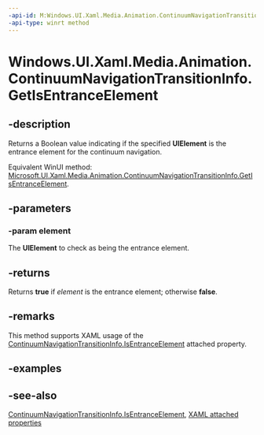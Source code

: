 ```yaml
---
-api-id: M:Windows.UI.Xaml.Media.Animation.ContinuumNavigationTransitionInfo.GetIsEntranceElement(Windows.UI.Xaml.UIElement)
-api-type: winrt method
---
```


<!-- Method syntax
public bool GetIsEntranceElement(Windows.UI.Xaml.UIElement element)
-->

# Windows.UI.Xaml.Media.Animation.ContinuumNavigationTransitionInfo.GetIsEntranceElement

## -description
Returns a Boolean value indicating if the specified **UIElement** is the entrance element for the continuum navigation.

Equivalent WinUI method: [Microsoft.UI.Xaml.Media.Animation.ContinuumNavigationTransitionInfo.GetIsEntranceElement](/windows/winui/api/microsoft.ui.xaml.media.animation.continuumnavigationtransitioninfo.getisentranceelement).

## -parameters
### -param element
The **UIElement** to check as being the entrance element.

## -returns
Returns **true** if *element* is the entrance element; otherwise **false**.

## -remarks
This method supports XAML usage of the [ContinuumNavigationTransitionInfo.IsEntranceElement](continuumnavigationtransitioninfo_isentranceelement.md) attached property.

## -examples

## -see-also

[ContinuumNavigationTransitionInfo.IsEntranceElement](continuumnavigationtransitioninfo_isentranceelement.md), [XAML attached properties](/windows/uwp/xaml-platform/attached-properties-overview)
